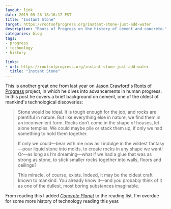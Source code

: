 ```yaml
---
layout: link
date: 2019-09-26 18:16:17 EST
title: "Instant Stone"
target: https://rootsofprogress.org/instant-stone-just-add-water
description: "Roots of Progress on the history of cement and concrete."
categories: blog
tags:
- progress
- technology
- history

links:
- url: https://rootsofprogress.org/instant-stone-just-add-water
  title: "Instant Stone"
---
```


This is another great one from last year on [Jason Crawford](https://twitter.com/jasoncrawford "Jason Crawford")'s [Roots of Progress](https://rootsofprogress.org/ "Roots of Progress") project, in which he dives into advancements in human progress. In this post he covers a brief background on cement, one of the oldest of mankind's technological discoveries:

> Stone would be ideal. It is tough enough for the job, and rocks are plentiful in nature. But like everything else in nature, we find them in an inconvenient form. Rocks don’t come in the shape of houses, let alone temples. We could maybe pile or stack them up, if only we had something to hold them together.
>
> If only we could—bear with me now as I indulge in the wildest fantasy—pour liquid stone into molds, to create rocks in any shape we want! Or—as long as I’m dreaming—what if we had a glue that was as strong as stone, to stick smaller rocks together into walls, floors and ceilings?
>
> This miracle, of course, exists. Indeed, it may be the oldest craft known to mankind. You already know it—and you probably think of it as one of the dullest, most boring substances imaginable.

From reading this I added _[Concrete Planet](https://www.goodreads.com/book/show/13279543-concrete-planet "Concrete Planet")_ to the reading list. I'm overdue for some more history of technology reading this year.
